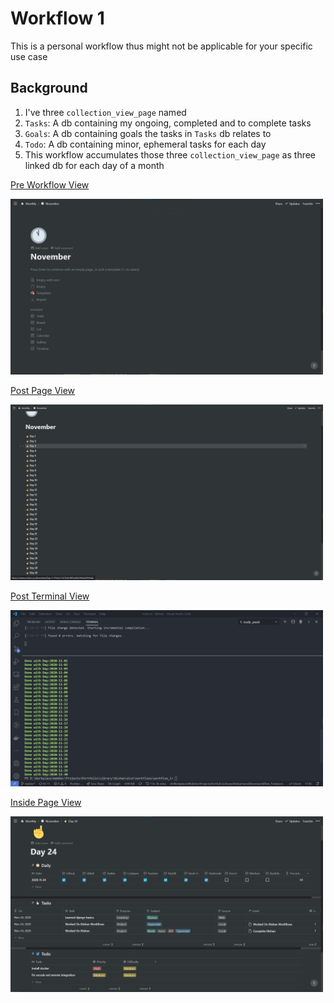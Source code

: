 # Workflow 1

This is a personal workflow thus might not be applicable for your specific use case

## Background

1. I've three `collection_view_page` named
  1. `Tasks`: A db containing my ongoing, completed and to complete tasks
  2. `Goals`: A db containing goals the tasks in `Tasks` db relates to
  3. `Todo`: A db containing minor, ephemeral tasks for each day 
2. This workflow accumulates those three `collection_view_page` as three linked db for each day of a month

[Pre Workflow View](./img/pre.png)

<div><img width="500px" src="./img/pre.png"></div>

[Post Page View](./img/post.png)

<div><img width="500px" src="./img/post.png"></div>

[Post Terminal View](./img/post_terminal.png)

<div><img width="500px" src="./img/post_terminal.png"></div>

[Inside Page View](./img/post_page.png)

<div><img width="500px" src="./img/post_page.png"></div>
